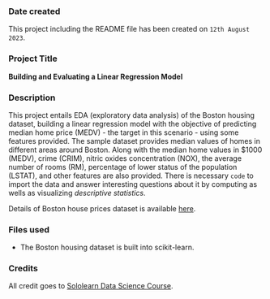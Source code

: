 ### Date created
This project including the README file has been created on `12th August 2023`.

### Project Title
**Building and Evaluating a Linear Regression Model**

### Description
This project entails EDA (exploratory data analysis) of the Boston housing dataset, building a linear regression model with the objective of predicting median home price (MEDV) - the target in this scenario - using some features provided. The sample dataset provides median values of homes in different areas around Boston. Along with the median home values in $1000 (MEDV), crime (CRIM), nitric oxides concentration (NOX), the average number of rooms (RM), percentage of lower status of the population (LSTAT), and other features are also provided. There is necessary `code` to import the data and answer interesting questions about it by computing as wells as visualizing _descriptive statistics_.

Details of Boston house prices dataset is available [here](https://scikit-learn.org/stable/datasets/index.html#boston-dataset).

### Files used
* The Boston housing dataset is built into scikit-learn.

### Credits
All credit goes to [Sololearn Data Science Course](https://www.sololearn.com/learn/courses/le-data-science).